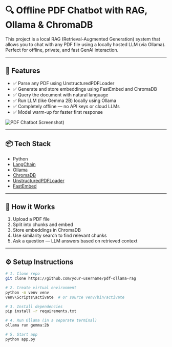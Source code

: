# 🔍 Offline PDF Chatbot with RAG, Ollama & ChromaDB

This project is a local RAG (Retrieval-Augmented Generation) system that allows you to chat with any PDF file using a locally hosted LLM (via Ollama). Perfect for offline, private, and fast GenAI interaction.

---

## 🚀 Features

- ✅ Parse any PDF using UnstructuredPDFLoader
- ✅ Generate and store embeddings using FastEmbed and ChromaDB
- ✅ Query the document with natural language
- ✅ Run LLM (like Gemma 2B) locally using Ollama
- ✅ Completely offline — no API keys or cloud LLMs
- ✅ Model warm-up for faster first response



![PDF Chatbot Screenshot]([https://raw.githubussercontent.com/Abdulbasith0512/OfflineRAG-PDF-Chatbot-using-Ollama-ChromaDB-FastEmbed/blob/main/screenshot.png))

---

## 📦 Tech Stack

- Python
- [LangChain](https://github.com/langchain-ai/langchain)
- [Ollama](https://ollama.com)
- [ChromaDB](https://www.trychroma.com/)
- [UnstructuredPDFLoader](https://github.com/Unstructured-IO/unstructured)
- [FastEmbed](https://github.com/langchain-ai/fastembed)

---

## 📁 How it Works

1. Upload a PDF file
2. Split into chunks and embed
3. Store embeddings in ChromaDB
4. Use similarity search to find relevant chunks
5. Ask a question — LLM answers based on retrieved context

---

## ⚙️ Setup Instructions

```bash
# 1. Clone repo
git clone https://github.com/your-username/pdf-ollama-rag

# 2. Create virtual environment
python -m venv venv
venv\Scripts\activate  # or source venv/bin/activate

# 3. Install dependencies
pip install -r requirements.txt

# 4. Run Ollama (in a separate terminal)
ollama run gemma:2b

# 5. Start app
python app.py
